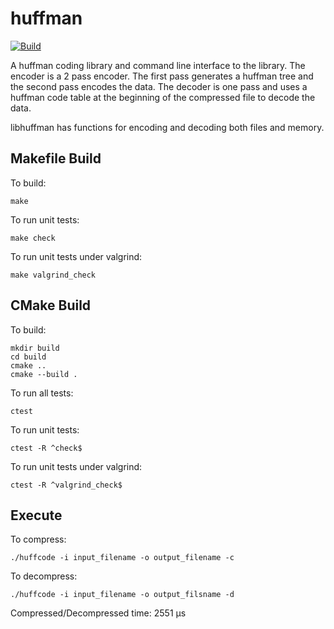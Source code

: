 # huffman

[![Build](https://github.com/drichardson/huffman/actions/workflows/build.yml/badge.svg)](https://github.com/drichardson/huffman/actions/workflows/build.yml)

A huffman coding library and command line interface to the library. The encoder is a 2 pass encoder. The first pass generates a huffman tree and the second pass encodes the data. The decoder is one pass and uses a huffman code table at the beginning of the compressed file to decode the data.

libhuffman has functions for encoding and decoding both files and memory.


## Makefile Build

To build:

    make

To run unit tests:

    make check

To run unit tests under valgrind:

    make valgrind_check


## CMake Build

To build:

    mkdir build
    cd build
    cmake ..
    cmake --build .

To run all tests:

    ctest

To run unit tests:

    ctest -R ^check$

To run unit tests under valgrind:

    ctest -R ^valgrind_check$

## Execute  

To compress:  

    ./huffcode -i input_filename -o output_filename -c  

To decompress:  

    ./huffcode -i input_filename -o output_filsname -d

Compressed/Decompressed time: 2551 μs